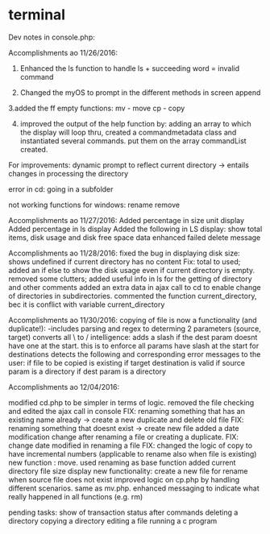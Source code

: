 # terminal

Dev notes in console.php:

Accomplishments ao 11/26/2016:
1. Enhanced the ls function to handle ls + succeeding word = invalid command

2. Changed the myOS to prompt in the different methods in screen append

3.added the ff empty functions:
  mv - move
  cp - copy

4. improved the output of the help function by:
  adding an array to which the display will loop thru, created a commandmetadata class and instantiated several commands. put them on the array commandList created.

For improvements:
dynamic prompt to reflect current directory -> entails changes in processing the directory

error in cd: going in a subfolder

not working functions for windows:
rename
remove


Accomplishments ao 11/27/2016:
Added percentage in size unit display
Added percentage in ls display
Added the following in LS display: show total items, disk usage and disk free space data
enhanced failed delete message

Accomplishments ao 11/28/2016:
fixed the bug in displaying disk size: shows undefined if current directory has no content
Fix: total to used; added an if else to show the disk usage even if current directory is empty.
removed some clutters;
added useful info in ls for the getting of directory and other comments
added an extra data in ajax call to cd to enable change of directories in subdirectories.
commented the function current_directory, bec it is conflict with variable current_directory

Accomplishments ao 11/30/2016:
copying of file is now a functionality (and duplicate!):
	-includes parsing and regex to determing 2 parameters (source, target)
	converts all \ to /
intelligence: adds a slash if the dest param doesnt have one at the start. this is to enforce all params have slash at the start for destinations
detects the following and corresponding error messages to the user:
if file to be copied is existing
if target destination is valid
if source param is a directory
if dest param is a directory


Accomplishments ao 12/04/2016:

modified cd.php to be simpler in terms of logic. removed the file checking and edited the ajax call in console
FIX: renaming something that has an existing name already -> create a new duplicate and delete old file
FIX: renaming something that doesnt exist -> create new file
added a date modification change after renaming a file or creating a duplicate.
FIX: change date modified in renaming a file
FIX: changed the logic of copy to have incremental numbers (applicable to rename also when file is existing)
new function : move. used renaming as base function
added current directory file size display
new functionality: create a new file for rename when source file does not exist
improved logic on cp.php by handling different scenarios. same as mv.php.
enhanced messaging to indicate what really happened in all functions (e.g. rm)

pending tasks:
show of transaction status after commands
deleting a directory
copying a directory
editing a file
running a c program